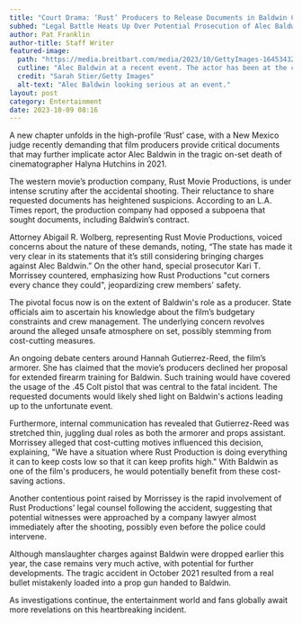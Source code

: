 ```yaml
---
title: "Court Drama: ‘Rust’ Producers to Release Documents in Baldwin Case"
subhed: "Legal Battle Heats Up Over Potential Prosecution of Alec Baldwin"
author: Pat Franklin
author-title: Staff Writer
featured-image: 
  path: "https://media.breitbart.com/media/2023/10/GettyImages-1645343249-640x480.jpg"
  cutline: "Alec Baldwin at a recent event. The actor has been at the center of an investigation following an on-set accident on the film 'Rust'."
  credit: "Sarah Stier/Getty Images"
  alt-text: "Alec Baldwin looking serious at an event."
layout: post
category: Entertainment
date: 2023-10-09 08:16
---
```


A new chapter unfolds in the high-profile ‘Rust’ case, with a New Mexico judge recently demanding that film producers provide critical documents that may further implicate actor Alec Baldwin in the tragic on-set death of cinematographer Halyna Hutchins in 2021.

The western movie’s production company, Rust Movie Productions, is under intense scrutiny after the accidental shooting. Their reluctance to share requested documents has heightened suspicions. According to an L.A. Times report, the production company had opposed a subpoena that sought documents, including Baldwin’s contract.

Attorney Abigail R. Wolberg, representing Rust Movie Productions, voiced concerns about the nature of these demands, noting, “The state has made it very clear in its statements that it’s still considering bringing charges against Alec Baldwin.” On the other hand, special prosecutor Kari T. Morrissey countered, emphasizing how Rust Productions "cut corners every chance they could", jeopardizing crew members' safety.

The pivotal focus now is on the extent of Baldwin's role as a producer. State officials aim to ascertain his knowledge about the film’s budgetary constraints and crew management. The underlying concern revolves around the alleged unsafe atmosphere on set, possibly stemming from cost-cutting measures.

An ongoing debate centers around Hannah Gutierrez-Reed, the film’s armorer. She has claimed that the movie’s producers declined her proposal for extended firearm training for Baldwin. Such training would have covered the usage of the .45 Colt pistol that was central to the fatal incident. The requested documents would likely shed light on Baldwin's actions leading up to the unfortunate event.

Furthermore, internal communication has revealed that Gutierrez-Reed was stretched thin, juggling dual roles as both the armorer and props assistant. Morrissey alleged that cost-cutting motives influenced this decision, explaining, "We have a situation where Rust Production is doing everything it can to keep costs low so that it can keep profits high." With Baldwin as one of the film's producers, he would potentially benefit from these cost-saving actions.

Another contentious point raised by Morrissey is the rapid involvement of Rust Productions' legal counsel following the accident, suggesting that potential witnesses were approached by a company lawyer almost immediately after the shooting, possibly even before the police could intervene.

Although manslaughter charges against Baldwin were dropped earlier this year, the case remains very much active, with potential for further developments. The tragic accident in October 2021 resulted from a real bullet mistakenly loaded into a prop gun handed to Baldwin.

As investigations continue, the entertainment world and fans globally await more revelations on this heartbreaking incident.
